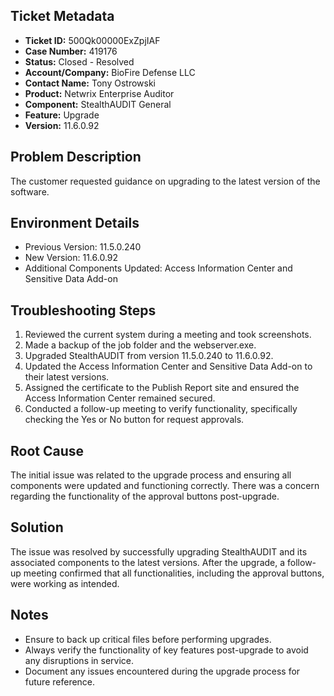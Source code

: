 ## Ticket Metadata
- **Ticket ID:** 500Qk00000ExZpjIAF
- **Case Number:** 419176
- **Status:** Closed - Resolved
- **Account/Company:** BioFire Defense LLC
- **Contact Name:** Tony Ostrowski
- **Product:** Netwrix Enterprise Auditor
- **Component:** StealthAUDIT General
- **Feature:** Upgrade
- **Version:** 11.6.0.92

## Problem Description
The customer requested guidance on upgrading to the latest version of the software.

## Environment Details
- Previous Version: 11.5.0.240
- New Version: 11.6.0.92
- Additional Components Updated: Access Information Center and Sensitive Data Add-on

## Troubleshooting Steps
1. Reviewed the current system during a meeting and took screenshots.
2. Made a backup of the job folder and the webserver.exe.
3. Upgraded StealthAUDIT from version 11.5.0.240 to 11.6.0.92.
4. Updated the Access Information Center and Sensitive Data Add-on to their latest versions.
5. Assigned the certificate to the Publish Report site and ensured the Access Information Center remained secured.
6. Conducted a follow-up meeting to verify functionality, specifically checking the Yes or No button for request approvals.

## Root Cause
The initial issue was related to the upgrade process and ensuring all components were updated and functioning correctly. There was a concern regarding the functionality of the approval buttons post-upgrade.

## Solution
The issue was resolved by successfully upgrading StealthAUDIT and its associated components to the latest versions. After the upgrade, a follow-up meeting confirmed that all functionalities, including the approval buttons, were working as intended.

## Notes
- Ensure to back up critical files before performing upgrades.
- Always verify the functionality of key features post-upgrade to avoid any disruptions in service.
- Document any issues encountered during the upgrade process for future reference.